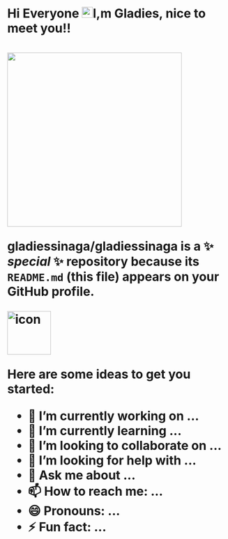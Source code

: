 <h1 align="left">Hi Everyone <img src="https://github.com/Anmol-Baranwal/Cool-GIFs-For-GitHub/assets/74038190/a762dc06-3a4c-432e-8679-a99fe8a433b7" height ="25" width="25">I,m Gladies, nice to meet you!!<h1>
<img src="https://github.com/Anmol-Baranwal/Cool-GIFs-For-GitHub/assets/74038190/19b4ef1d-2035-4e6f-8484-8bd79d604dc9" width="400">

**gladiessinaga/gladiessinaga** is a ✨ _special_ ✨ repository because its `README.md` (this file) appears on your GitHub profile.

<div style="display: flex; align-items: flex-start;"><img src="https://techstack-generator.vercel.app/github-icon.svg" alt="icon" width="100" height="100" /></div>

Here are some ideas to get you started:

- 🔭 I’m currently working on ...
- 🌱 I’m currently learning ...
- 👯 I’m looking to collaborate on ...
- 🤔 I’m looking for help with ...
- 💬 Ask me about ...
- 📫 How to reach me: ...
- 😄 Pronouns: ...
- ⚡ Fun fact: ...
